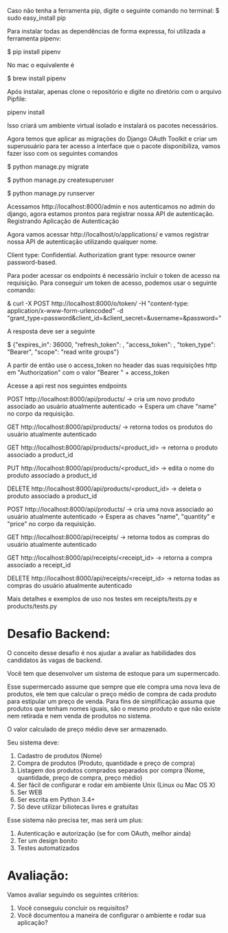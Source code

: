 Caso não tenha a ferramenta pip, digite o seguinte comando no terminal:
$ sudo easy_install pip

Para instalar todas as dependências de forma expressa, foi utilizada a ferramenta pipenv:

$ pip install pipenv

No mac o equivalente é

$ brew install pipenv

Após instalar, apenas clone o repositório e digite no diretório com o arquivo Pipfile:

pipenv install

Isso criará um ambiente virtual isolado e instalará os pacotes necessários.

Agora temos que aplicar as migrações do Django OAuth Toolkit e criar um superusuário para ter acesso a interface que o pacote disponibiliza, vamos fazer isso com os seguintes comandos

$ python manage.py migrate

$ python manage.py createsuperuser

$ python manage.py runserver

Acessamos http://localhost:8000/admin e nos autenticamos no admin do django, agora estamos prontos para registrar nossa API de autenticação.
Registrando Aplicação de Autenticação

Agora vamos acessar http://localhost/o/applications/ e vamos registrar nossa API de autenticação utilizando qualquer nome.

Client type: Confidential. Authorization grant type: resource owner password-based.

Para poder acessar os endpoints é necessário incluir o token de acesso na requisição. Para conseguir um token de acesso, podemos usar o seguinte comando:

& curl -X POST http://localhost:8000/o/token/ -H "content-type: application/x-www-form-urlencoded" -d "grant_type=password&client_id=<your client id>&client_secret=<your client secret>&username=<your username>&password=<your password>"

A resposta deve ser a seguinte

$ {"expires_in": 36000, "refresh_token": <your refresh token>, "access_token": <your access token>, "token_type": "Bearer", "scope": "read write groups"}

A partir de então use o access_token no header das suas requisições http
em "Authorization" com o valor "Bearer " + access_token

Acesse a api rest nos seguintes endpoints

POST http://localhost:8000/api/products/ 
-> cria um novo produto associado ao usuário atualmente autenticado
-> Espera um chave "name" no corpo da requisição.

GET http://localhost:8000/api/products/ 
-> retorna todos os produtos do usuário atualmente autenticado

GET http://localhost:8000/api/products/<product_id>
-> retorna o produto associado a product_id

PUT http://localhost:8000/api/products/<product_id>
-> edita o nome do produto associado a product_id 

DELETE http://localhost:8000/api/products/<product_id>
-> deleta o produto associado a product_id

POST http://localhost:8000/api/products/ 
-> cria uma nova associado ao usuário atualmente autenticado
-> Espera as chaves "name", "quantity" e "price" no corpo da requisição.

GET http://localhost:8000/api/receipts/ 
-> retorna todos as compras do usuário atualmente autenticado

GET http://localhost:8000/api/receipts/<receipt_id>
-> retorna a compra associado a receipt_id

DELETE http://localhost:8000/api/receipts/<receipt_id>
-> retorna todas as compras do usuário atualmente autenticado

Mais detalhes e exemplos de uso nos testes em receipts/tests.py e products/tests.py




# **Desafio Backend:** #

O conceito desse desafio é nos ajudar a avaliar as habilidades dos candidatos às vagas de backend.

Você tem que desenvolver um sistema de estoque para um supermercado.

Esse supermercado assume que sempre que ele compra uma nova leva de produtos, ele tem que calcular o preço médio de compra de cada produto para estipular um preço de venda.
Para fins de simplificação assuma que produtos que tenham nomes iguais, são o mesmo produto e que não existe nem retirada e nem venda de produtos no sistema.

O valor calculado de preço médio deve ser armazenado.

Seu sistema deve:

1. Cadastro de produtos (Nome)
2. Compra de produtos (Produto, quantidade e preço de compra)
3. Listagem dos produtos comprados separados por compra (Nome, quantidade, preço de compra, preço médio)
4. Ser fácil de configurar e rodar em ambiente Unix (Linux ou Mac OS X)
5. Ser WEB
6. Ser escrita em Python 3.4+
7. Só deve utilizar biliotecas livres e gratuitas

Esse sistema não precisa ter, mas será um plus:

1. Autenticação e autorização (se for com OAuth, melhor ainda)
2. Ter um design bonito
3. Testes automatizados


# **Avaliação:** #

Vamos avaliar seguindo os seguintes critérios:

1. Você conseguiu concluir os requisitos?
2. Você documentou a maneira de configurar o ambiente e rodar sua aplicação?
